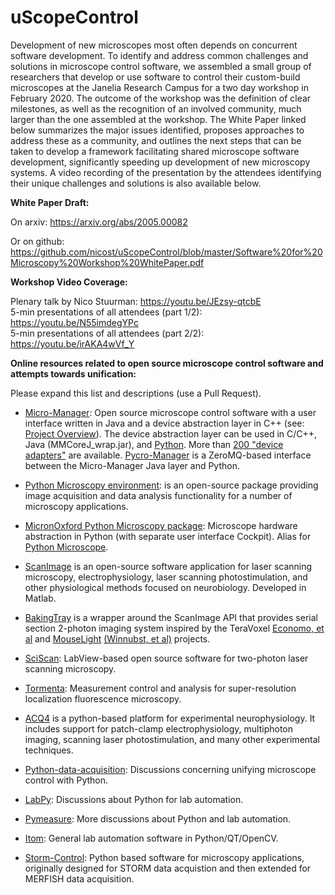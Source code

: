 # uScopeControl

Development of new microscopes most often depends on concurrent software development. To identify and address common challenges and solutions in microscope control software, we assembled a small group of researchers that develop or use software to control their custom-build microscopes at the Janelia Research Campus for a two day workshop in February 2020. The outcome of the workshop was the definition of clear milestones, as well as the recognition of an involved community, much larger than the one assembled at the workshop. The White Paper linked below summarizes the major issues identified, proposes approaches to address these as a community, and outlines the next steps that can be taken to develop a framework facilitating shared microscope software development, significantly speeding up development of new microscopy systems. A video recording of the presentation by the attendees identifying their unique challenges and solutions is also available below.

**White Paper Draft:**

On arxiv: https://arxiv.org/abs/2005.00082

Or on github: https://github.com/nicost/uScopeControl/blob/master/Software%20for%20Microscopy%20Workshop%20WhitePaper.pdf

**Workshop Video Coverage:**

Plenary talk by Nico Stuurman:  https://youtu.be/JEzsy-qtcbE  
5-min presentations of all attendees (part 1/2):  https://youtu.be/N55imdegYPc  
5-min presentations of all attendees (part 2/2):  https://youtu.be/irAKA4wVf_Y



**Online resources related to open source microscope control software and attempts towards unification:**

Please expand this list and descriptions (use a Pull Request).

- [Micro-Manager](https://micro-manager.org): Open source microscope control software with a user interface written in Java and a device abstraction layer in C++ (see: [Project Overview](https://micro-manager.org/wiki/Micro-Manager_Project_Overview)). The device abstraction layer can be used in C/C++, Java (MMCoreJ_wrap.jar), and [Python](https://github.com/micro-manager/pymmcore). More than [200 "device adapters"](https://micro-manager.org/wiki/Device_Support) are available.  [Pycro-Manager](https://github.com/micro-manager/pycro-manager) is a ZeroMQ-based interface between the Micro-Manager Java layer and Python.

- [Python Microscopy environment](http://www.python-microscopy.org/): is an open-source package providing image acquisition and data analysis functionality for a number of microscopy applications.

- [MicronOxford Python Microscopy package](https://github.com/MicronOxford/microscope): Microscope hardware abstraction in Python (with separate user interface Cockpit). Alias for [Python Microscope](https://www.python-microscope.org/).

- [ScanImage](http://scanimage.vidriotechnologies.com/display/SIH/ScanImage+Home) is an open-source software application for laser scanning microscopy, electrophysiology, laser scanning photostimulation, and other physiological methods focused on neurobiology. Developed in Matlab.

- [BakingTray](https://github.com/SainsburyWellcomeCentre/BakingTray/) is a wrapper around the ScanImage API that provides serial section 2-photon imaging system inspired by the TeraVoxel [Economo, et al](https://elifesciences.org/articles/10566) and [MouseLight](https://github.com/MouseLightPipeline) [(Winnubst, et al)](https://www.sciencedirect.com/science/article/pii/S0092867419308426?via%3Dihub) projects. 
  
- [SciScan](https://www.cambridge.org/core/journals/microscopy-today/article/opensource-software-for-controlling-twophoton-laser-scanning-microscopes/DC9B64CA4836866115A6F812DB28237E/core-reader): LabView-based open source software for two-photon laser scanning microscopy.

- [Tormenta](https://github.com/fedebarabas/tormenta): Measurement control and analysis for super-resolution localization fluorescence microscopy.

- [ACQ4](http://www.acq4.org/) is a python-based platform for experimental neurophysiology. It includes support for patch-clamp electrophysiology, multiphoton imaging, scanning laser photostimulation, and many other experimental techniques. 

- [Python-data-acquisition](https://github.com/python-data-acquisition/meta):  Discussions concerning unifying microscope control with Python.

- [LabPy](https://github.com/LabPy/labpy-discussion/issues): Discussions about Python for lab automation.

- [Pymeasure](https://github.com/ralph-group/pymeasure/issues/53%5D): More discussions about Python and lab automation.

- [Itom](https://itom.bitbucket.io/index.html): General lab automation software in Python/QT/OpenCV.

- [Storm-Control](https://github.com/ZhuangLab/storm-control): Python based software for microscopy applications, originally designed for STORM data acquistion and then extended for MERFISH data acquisition.
